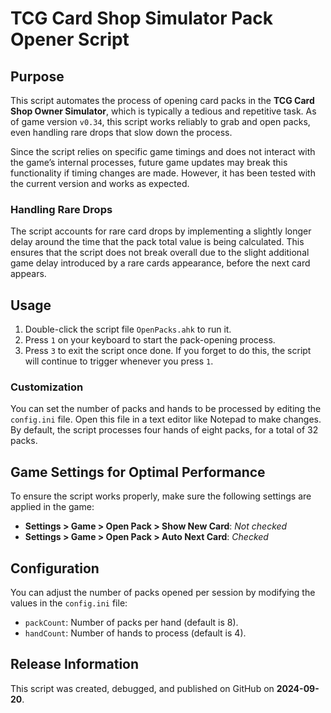 # TCG Card Shop Simulator Pack Opener Script

## Purpose
This script automates the process of opening card packs in the **TCG Card Shop Owner Simulator**, which is typically a tedious and repetitive task. As of game version `v0.34`, this script works reliably to grab and open packs, even handling rare drops that slow down the process.

Since the script relies on specific game timings and does not interact with the game’s internal processes, future game updates may break this functionality if timing changes are made. However, it has been tested with the current version and works as expected.

### Handling Rare Drops
The script accounts for rare card drops by implementing a slightly longer delay around the time that the pack total value is being calculated. This ensures that the script does not break overall due to the slight additional game delay introduced by a rare cards appearance, before the next card appears.

## Usage
1. Double-click the script file `OpenPacks.ahk` to run it.
2. Press `1` on your keyboard to start the pack-opening process.
3. Press `3` to exit the script once done. If you forget to do this, the script will continue to trigger whenever you press `1`.

### Customization
You can set the number of packs and hands to be processed by editing the `config.ini` file. Open this file in a text editor like Notepad to make changes. By default, the script processes four hands of eight packs, for a total of 32 packs.

## Game Settings for Optimal Performance
To ensure the script works properly, make sure the following settings are applied in the game:

- **Settings > Game > Open Pack > Show New Card**: *Not checked*
- **Settings > Game > Open Pack > Auto Next Card**: *Checked*

## Configuration
You can adjust the number of packs opened per session by modifying the values in the `config.ini` file:
- `packCount`: Number of packs per hand (default is 8).
- `handCount`: Number of hands to process (default is 4).

## Release Information
This script was created, debugged, and published on GitHub on **2024-09-20**.

